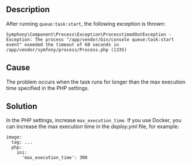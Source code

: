 ## Description
After running `queue:task:start`, the following exception is thrown:

```
Symphony\Component\Process\Exception\ProcesstimedOutException - Exception: The process "/app/vendor/bin/console queue:task:start event" exeeded the timeout of 60 seconds in /app/vendor/symfony/process/Process.php (1335)
```
## Cause
The problem occurs when the task runs for longer than the max execution time specified in the PHP settings.
## Solution
In the PHP settings, increase `max_execution_time`.
If you use Docker, you can increase the max execution time in the *deploy.yml* file, for example:
```
image:
  tag: ...
  php:
    ini:
      'max_execution_time': 300
```